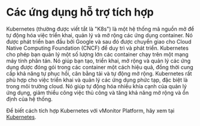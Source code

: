 # Các ứng dụng hỗ trợ tích hợp

Kubernetes (thường được viết tắt là "K8s") là một hệ thống mã nguồn mở để tự động hóa việc triển khai, quản lý và mở rộng các ứng dụng container. Nó được phát triển ban đầu bởi Google và sau đó được chuyển giao cho Cloud Native Computing Foundation (CNCF) để duy trì và phát triển. Kubernetes cho phép bạn quản lý một số lượng lớn các container chạy trên một mạng máy tính phân tán. Nó giúp bạn tạo, triển khai, mở rộng và quản lý các ứng dụng được đóng gói trong các container một cách hiệu quả, đồng thời cung cấp khả năng tự phục hồi, cân bằng tải và tự động mở rộng. Kubernetes rất phù hợp cho việc triển khai và quản lý các ứng dụng phức tạp, đặc biệt là trong môi trường cloud. Nó giúp tự động hóa nhiều khía cạnh của quản lý ứng dụng, giảm thiểu công việc thủ công và tăng khả năng mở rộng và ổn định của hệ thống.

Để biết cách tích hợp Kubernetes với vMonitor Platform, hãy xem tại [Kubernetes](https://docs.vngcloud.vn/vng-cloud-document/vn/vmonitor-platform/cach-tinh-nang-cua-vmonitor-platform/metrics/cac-ung-dung-ho-tro-tich-hop/kubernetes).
